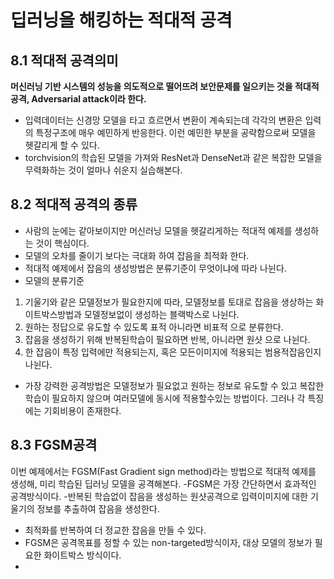 # 딥러닝을 해킹하는 적대적 공격
## 8.1 적대적 공격의미
**머신러닝 기반 시스템의 성능을 의도적으로 떨어뜨려 보안문제를 일으키는 것을 적대적 공격, Adversarial attack이라 한다.**

- 입력데이터는 신경망 모델을 타고 흐르면서 변환이 계속되는데 각각의 변환은 입력의 특정구조에 매우 예민하게 반응한다. 이런 예민한 부분을 공략함으로써 모델을 헷갈리게 할 수 있다.
- torchvision의 학습된 모델을 가져와 ResNet과 DenseNet과 같은 복잡한 모델을 무력화하는 것이 얼마나 쉬운지 실습해본다.
## 8.2 적대적 공격의 종류
- 사람의 눈에는 같아보이지만 머신러닝 모델을 헷갈리게하는 적대적 예제를 생성하는 것이 핵심이다.
- 모델의 오차를 줄이기 보다는 극대화 하여 잡음을 최적화 한다.
- 적대적 예제에서 잡음의 생성방법은 분류기준이 무엇이냐에 따라 나뉜다.
- 모델의 분류기준
1. 기울기와 같은 모델정보가 필요한지에 따라, 모델정보를 토대로 잡음을 생상하는 화이트박스방법과 모델정보없이 생성하는 블랙박스로 나뉜다.
2. 원하는 정답으로 유도할 수 있도록 표적 아니라면 비표적 으로 분류한다.
3. 잡음을 생성하기 위해 반복된학습이 필요하면 반복, 아니라면 원샷 으로 나뉜다.
4. 한 잡음이 특정 입력에만 적용되는지, 혹은 모든이미지에 적용되는 범용적잡음인지 나뉜다.
- 가장 강력한 공격방법은 모델정보가 필요없고 원하는 정보로 유도할 수 있고 복잡한 학습이 필요하지 않으며 여러모델에 동시에 적용할수있는 방법이다. 그러나 각 특징에는 기회비용이 존재한다.
## 8.3 FGSM공격
이번 예제에서는 FGSM(Fast Gradient sign method)라는 방법으로 적대적 예제를 생성해, 미리 학습된 딥러닝 모델을 공격해본다.
-FGSM은 가장 간단하면서 효과적인 공격방식이다.
-반복된 학습없이 잡음을 생성하는 원샷공격으로 입력이미지에 대한 기울기의 정보를 추출하여 잡음을 생성한다.
- 최적화를 반복하여 더 정교한 잡음을 만들 수 있다.
- FGSM은 공격목표를 정할 수 있는 non-targeted방식이자, 대상 모델의 정보가 필요한 화이트박스 방식이다.
- 
